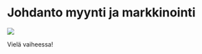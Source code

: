 # Johdanto myynti ja markkinointi

![](https://openclipart.org/image/400px/svg_to_png/138289/Cartoon-monster3.png)

Vielä vaiheessa!